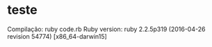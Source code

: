 # teste
Compilação: ruby code.rb
Ruby version: ruby 2.2.5p319 (2016-04-26 revision 54774) [x86_64-darwin15]
